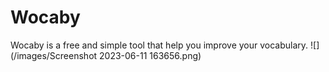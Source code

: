 # Wocaby
Wocaby is a free and simple tool that help you improve your vocabulary.
![](/images/Screenshot 2023-06-11 163656.png)
